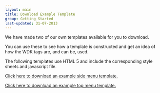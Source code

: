 ```yaml
---
layout: main
title: Download Example Template
group: Getting Started
last-updated: 31-07-2013
---
```



We have made two of our own templates available for you to download.

You can use these to see how a template is constructed and get an idea of how the WDK tags are, and can be, used.

The following templates use HTML 5 and include the corresponding style sheets and javascript file.


[Click here to download an example side menu template.](http://www.create.net/files/Ulysses/wdk_example_ulysses.zip)

[Click here to download an example top menu template.](http://www.create.net/files/Populus/wdk_example_populus.zip)